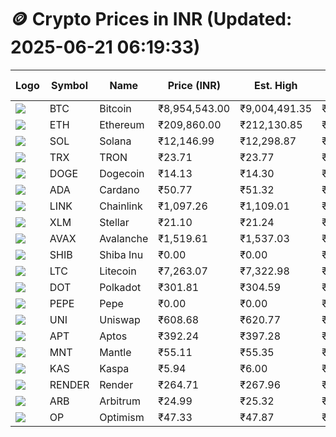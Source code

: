 # 🪙 Crypto Prices in INR (Updated: 2025-06-21 06:19:33)

| Logo | Symbol | Name       | Price (INR) | Est. High | Est. Low | Gross Profit | Fees | Net Profit | ROI % |
|------|--------|------------|-------------|-----------|----------|---------------|------|-------------|--------|
| ![](https://coin-images.coingecko.com/coins/images/1/large/bitcoin.png?1696501400) | BTC    | Bitcoin    | ₹8,954,543.00 | ₹9,004,491.35 | ₹8,904,594.65 | ₹1,121.86 | ₹200.00 | ₹921.86 | 0.92% |
| ![](https://coin-images.coingecko.com/coins/images/279/large/ethereum.png?1696501628) | ETH    | Ethereum   | ₹209,860.00 | ₹212,130.85 | ₹207,589.15 | ₹2,187.83 | ₹200.00 | ₹1,987.83 | 1.99% |
| ![](https://coin-images.coingecko.com/coins/images/4128/large/solana.png?1718769756) | SOL    | Solana     | ₹12,146.99 | ₹12,298.87 | ₹11,995.11 | ₹2,532.38 | ₹200.00 | ₹2,332.38 | 2.33% |
| ![](https://coin-images.coingecko.com/coins/images/1094/large/tron-logo.png?1696502193) | TRX    | TRON       | ₹23.71 | ₹23.77 | ₹23.65 | ₹494.68 | ₹200.00 | ₹294.68 | 0.29% |
| ![](https://coin-images.coingecko.com/coins/images/5/large/dogecoin.png?1696501409) | DOGE   | Dogecoin   | ₹14.13 | ₹14.30 | ₹13.96 | ₹2,406.53 | ₹200.00 | ₹2,206.53 | 2.21% |
| ![](https://coin-images.coingecko.com/coins/images/975/large/cardano.png?1696502090) | ADA    | Cardano    | ₹50.77 | ₹51.32 | ₹50.22 | ₹2,180.30 | ₹200.00 | ₹1,980.30 | 1.98% |
| ![](https://coin-images.coingecko.com/coins/images/877/large/chainlink-new-logo.png?1696502009) | LINK   | Chainlink  | ₹1,097.26 | ₹1,109.01 | ₹1,085.51 | ₹2,164.51 | ₹200.00 | ₹1,964.51 | 1.96% |
| ![](https://coin-images.coingecko.com/coins/images/100/large/fmpFRHHQ_400x400.jpg?1735231350) | XLM    | Stellar    | ₹21.10 | ₹21.24 | ₹20.96 | ₹1,302.26 | ₹200.00 | ₹1,102.26 | 1.10% |
| ![](https://coin-images.coingecko.com/coins/images/12559/large/Avalanche_Circle_RedWhite_Trans.png?1696512369) | AVAX   | Avalanche  | ₹1,519.61 | ₹1,537.03 | ₹1,502.19 | ₹2,318.81 | ₹200.00 | ₹2,118.81 | 2.12% |
| ![](https://coin-images.coingecko.com/coins/images/11939/large/shiba.png?1696511800) | SHIB   | Shiba Inu  | ₹0.00 | ₹0.00 | ₹0.00 | ₹1,884.98 | ₹200.00 | ₹1,684.98 | 1.68% |
| ![](https://coin-images.coingecko.com/coins/images/2/large/litecoin.png?1696501400) | LTC    | Litecoin   | ₹7,263.07 | ₹7,322.98 | ₹7,203.16 | ₹1,663.52 | ₹200.00 | ₹1,463.52 | 1.46% |
| ![](https://coin-images.coingecko.com/coins/images/12171/large/polkadot.png?1696512008) | DOT    | Polkadot   | ₹301.81 | ₹304.59 | ₹299.03 | ₹1,856.98 | ₹200.00 | ₹1,656.98 | 1.66% |
| ![](https://coin-images.coingecko.com/coins/images/29850/large/pepe-token.jpeg?1696528776) | PEPE   | Pepe       | ₹0.00 | ₹0.00 | ₹0.00 | ₹2,870.14 | ₹200.00 | ₹2,670.14 | 2.67% |
| ![](https://coin-images.coingecko.com/coins/images/12504/large/uniswap-logo.png?1720676669) | UNI    | Uniswap    | ₹608.68 | ₹620.77 | ₹596.59 | ₹4,052.01 | ₹200.00 | ₹3,852.01 | 3.85% |
| ![](https://coin-images.coingecko.com/coins/images/26455/large/aptos_round.png?1696525528) | APT    | Aptos      | ₹392.24 | ₹397.28 | ₹387.20 | ₹2,604.88 | ₹200.00 | ₹2,404.88 | 2.40% |
| ![](https://coin-images.coingecko.com/coins/images/30980/large/Mantle-Logo-mark.png?1739213200) | MNT    | Mantle     | ₹55.11 | ₹55.35 | ₹54.87 | ₹858.32 | ₹200.00 | ₹658.32 | 0.66% |
| ![](https://coin-images.coingecko.com/coins/images/25751/large/kaspa-icon-exchanges.png?1696524837) | KAS    | Kaspa      | ₹5.94 | ₹6.00 | ₹5.88 | ₹1,937.79 | ₹200.00 | ₹1,737.79 | 1.74% |
| ![](https://coin-images.coingecko.com/coins/images/11636/large/rndr.png?1696511529) | RENDER | Render     | ₹264.71 | ₹267.96 | ₹261.46 | ₹2,487.59 | ₹200.00 | ₹2,287.59 | 2.29% |
| ![](https://coin-images.coingecko.com/coins/images/16547/large/arb.jpg?1721358242) | ARB    | Arbitrum   | ₹24.99 | ₹25.32 | ₹24.66 | ₹2,639.42 | ₹200.00 | ₹2,439.42 | 2.44% |
| ![](https://coin-images.coingecko.com/coins/images/25244/large/Optimism.png?1696524385) | OP     | Optimism   | ₹47.33 | ₹47.87 | ₹46.79 | ₹2,301.70 | ₹200.00 | ₹2,101.70 | 2.10% |
